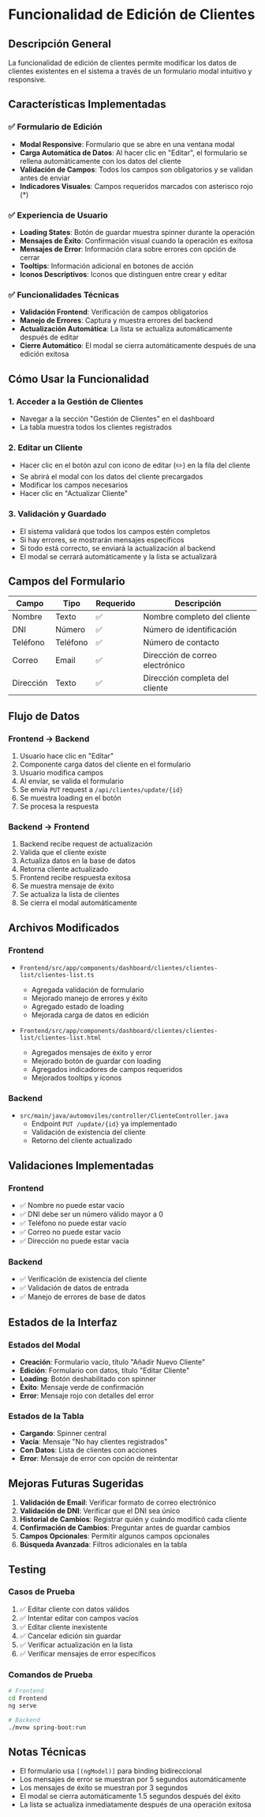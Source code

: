 # Funcionalidad de Edición de Clientes

## Descripción General

La funcionalidad de edición de clientes permite modificar los datos de clientes existentes en el sistema a través de un formulario modal intuitivo y responsive.

## Características Implementadas

### ✅ Formulario de Edición
- **Modal Responsive**: Formulario que se abre en una ventana modal
- **Carga Automática de Datos**: Al hacer clic en "Editar", el formulario se rellena automáticamente con los datos del cliente
- **Validación de Campos**: Todos los campos son obligatorios y se validan antes de enviar
- **Indicadores Visuales**: Campos requeridos marcados con asterisco rojo (*)

### ✅ Experiencia de Usuario
- **Loading States**: Botón de guardar muestra spinner durante la operación
- **Mensajes de Éxito**: Confirmación visual cuando la operación es exitosa
- **Mensajes de Error**: Información clara sobre errores con opción de cerrar
- **Tooltips**: Información adicional en botones de acción
- **Iconos Descriptivos**: Iconos que distinguen entre crear y editar

### ✅ Funcionalidades Técnicas
- **Validación Frontend**: Verificación de campos obligatorios
- **Manejo de Errores**: Captura y muestra errores del backend
- **Actualización Automática**: La lista se actualiza automáticamente después de editar
- **Cierre Automático**: El modal se cierra automáticamente después de una edición exitosa

## Cómo Usar la Funcionalidad

### 1. Acceder a la Gestión de Clientes
- Navegar a la sección "Gestión de Clientes" en el dashboard
- La tabla muestra todos los clientes registrados

### 2. Editar un Cliente
- Hacer clic en el botón azul con icono de editar (✏️) en la fila del cliente
- Se abrirá el modal con los datos del cliente precargados
- Modificar los campos necesarios
- Hacer clic en "Actualizar Cliente"

### 3. Validación y Guardado
- El sistema validará que todos los campos estén completos
- Si hay errores, se mostrarán mensajes específicos
- Si todo está correcto, se enviará la actualización al backend
- El modal se cerrará automáticamente y la lista se actualizará

## Campos del Formulario

| Campo | Tipo | Requerido | Descripción |
|-------|------|-----------|-------------|
| Nombre | Texto | ✅ | Nombre completo del cliente |
| DNI | Número | ✅ | Número de identificación |
| Teléfono | Teléfono | ✅ | Número de contacto |
| Correo | Email | ✅ | Dirección de correo electrónico |
| Dirección | Texto | ✅ | Dirección completa del cliente |

## Flujo de Datos

### Frontend → Backend
1. Usuario hace clic en "Editar"
2. Componente carga datos del cliente en el formulario
3. Usuario modifica campos
4. Al enviar, se valida el formulario
5. Se envía `PUT` request a `/api/clientes/update/{id}`
6. Se muestra loading en el botón
7. Se procesa la respuesta

### Backend → Frontend
1. Backend recibe request de actualización
2. Valida que el cliente existe
3. Actualiza datos en la base de datos
4. Retorna cliente actualizado
5. Frontend recibe respuesta exitosa
6. Se muestra mensaje de éxito
7. Se actualiza la lista de clientes
8. Se cierra el modal automáticamente

## Archivos Modificados

### Frontend
- `Frontend/src/app/components/dashboard/clientes/clientes-list/clientes-list.ts`
  - Agregada validación de formulario
  - Mejorado manejo de errores y éxito
  - Agregado estado de loading
  - Mejorada carga de datos en edición

- `Frontend/src/app/components/dashboard/clientes/clientes-list/clientes-list.html`
  - Agregados mensajes de éxito y error
  - Mejorado botón de guardar con loading
  - Agregados indicadores de campos requeridos
  - Mejorados tooltips y iconos

### Backend
- `src/main/java/automoviles/controller/ClienteController.java`
  - Endpoint `PUT /update/{id}` ya implementado
  - Validación de existencia del cliente
  - Retorno del cliente actualizado

## Validaciones Implementadas

### Frontend
- ✅ Nombre no puede estar vacío
- ✅ DNI debe ser un número válido mayor a 0
- ✅ Teléfono no puede estar vacío
- ✅ Correo no puede estar vacío
- ✅ Dirección no puede estar vacía

### Backend
- ✅ Verificación de existencia del cliente
- ✅ Validación de datos de entrada
- ✅ Manejo de errores de base de datos

## Estados de la Interfaz

### Estados del Modal
- **Creación**: Formulario vacío, título "Añadir Nuevo Cliente"
- **Edición**: Formulario con datos, título "Editar Cliente"
- **Loading**: Botón deshabilitado con spinner
- **Éxito**: Mensaje verde de confirmación
- **Error**: Mensaje rojo con detalles del error

### Estados de la Tabla
- **Cargando**: Spinner central
- **Vacía**: Mensaje "No hay clientes registrados"
- **Con Datos**: Lista de clientes con acciones
- **Error**: Mensaje de error con opción de reintentar

## Mejoras Futuras Sugeridas

1. **Validación de Email**: Verificar formato de correo electrónico
2. **Validación de DNI**: Verificar que el DNI sea único
3. **Historial de Cambios**: Registrar quién y cuándo modificó cada cliente
4. **Confirmación de Cambios**: Preguntar antes de guardar cambios
5. **Campos Opcionales**: Permitir algunos campos opcionales
6. **Búsqueda Avanzada**: Filtros adicionales en la tabla

## Testing

### Casos de Prueba
1. ✅ Editar cliente con datos válidos
2. ✅ Intentar editar con campos vacíos
3. ✅ Editar cliente inexistente
4. ✅ Cancelar edición sin guardar
5. ✅ Verificar actualización en la lista
6. ✅ Verificar mensajes de error específicos

### Comandos de Prueba
```bash
# Frontend
cd Frontend
ng serve

# Backend
./mvnw spring-boot:run
```

## Notas Técnicas

- El formulario usa `[(ngModel)]` para binding bidireccional
- Los mensajes de error se muestran por 5 segundos automáticamente
- Los mensajes de éxito se muestran por 3 segundos
- El modal se cierra automáticamente 1.5 segundos después del éxito
- La lista se actualiza inmediatamente después de una operación exitosa 